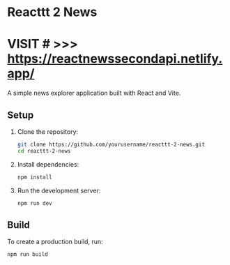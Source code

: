 # Reacttt 2 News   
# VISIT # >>> https://reactnewssecondapi.netlify.app/

A simple news explorer application built with React and Vite.

## Setup

1. Clone the repository:
    ```sh
    git clone https://github.com/yourusername/reacttt-2-news.git
    cd reacttt-2-news
    ```

2. Install dependencies:
    ```sh
    npm install
    ```

3. Run the development server:
    ```sh
    npm run dev
    ```

## Build

To create a production build, run:
```sh
npm run build
